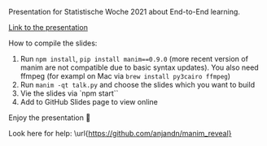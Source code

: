 Presentation for Statistische Woche 2021 about End-to-End learning.

[Link to the presentation](https://clarahoffmann.github.io/ete-presentation/)

How to compile the slides:

1. Run ```npm install```, ```pip install manim==0.9.0``` (more recent version of manim are not compatible due to basic syntax updates). You also need ffmpeg (for exampl on Mac via ```brew install py3cairo ffmpeg```)
2. Run ```manim -qt talk.py``` and choose the slides which you want to build
3. Vie the slides via `npm start``
4. Add to GitHub Slides page to view online

Enjoy the presentation :confetti_ball:

Look here for help: \url{https://github.com/anjandn/manim_reveal}
